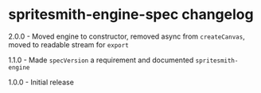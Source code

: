 # spritesmith-engine-spec changelog
2.0.0 - Moved engine to constructor, removed async from `createCanvas`, moved to readable stream for `export`

1.1.0 - Made `specVersion` a requirement and documented `spritesmith-engine`

1.0.0 - Initial release
